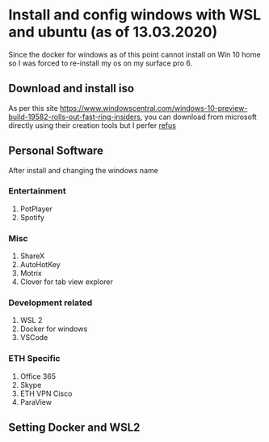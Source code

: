 # Install and config windows with WSL and ubuntu (as of 13.03.2020)

Since the docker for windows as of this point cannot install on Win 10 home so I was forced to re-install my os on my surface pro 6.

## Download and install iso

As per this site https://www.windowscentral.com/windows-10-preview-build-19582-rolls-out-fast-ring-insiders, you can download from microsoft directly using their creation tools but I perfer [refus](https://rufus.ie/)

## Personal Software

After install and changing the windows name

### Entertainment 

1. PotPlayer
2. Spotify

### Misc

1. ShareX
2. AutoHotKey
3. Motrix
4. Clover for tab view explorer

### Development related

1. WSL 2
2. Docker for windows
3. VSCode

### ETH Specific 

1. Office 365
2. Skype
3. ETH VPN Cisco
4. ParaView

## Setting Docker and WSL2
